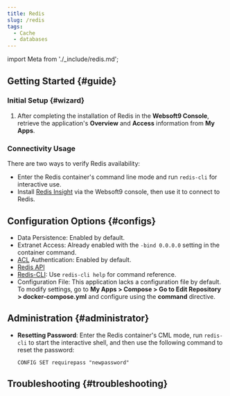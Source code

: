 ```yaml
---
title: Redis
slug: /redis
tags:
  - Cache
  - databases
---
```


import Meta from './\_include/redis.md';

<Meta name="meta" />

## Getting Started {#guide}

### Initial Setup {#wizard}

1. After completing the installation of Redis in the **Websoft9 Console**, retrieve the application's **Overview** and **Access** information from **My Apps**.

### Connectivity Usage

There are two ways to verify Redis availability:

- Enter the Redis container's command line mode and run `redis-cli` for interactive use.
- Install [Redis Insight](./redisinsight) via the Websoft9 console, then use it to connect to Redis.

## Configuration Options {#configs}

- Data Persistence: Enabled by default.
- Extranet Access: Already enabled with the `-bind 0.0.0.0` setting in the container command.
- [ACL](https://redis.io/topics/acl) Authentication: Enabled by default.
- [Redis API](https://docs.redis.com/latest/rs/references/rest-api/)
- [Redis-CLI](https://redis.io/topics/rediscli): Use `redis-cli help` for command reference.
- Configuration File: This application lacks a configuration file by default. To modify settings, go to **My Apps > Compose > Go to Edit Repository > docker-compose.yml** and configure using the **command** directive.

## Administration {#administrator}

- **Resetting Password**: Enter the Redis container's CML mode, run `redis-cli` to start the interactive shell, and then use the following command to reset the password:
  ```
  CONFIG SET requirepass "newpassword"
  ```

## Troubleshooting {#troubleshooting}
